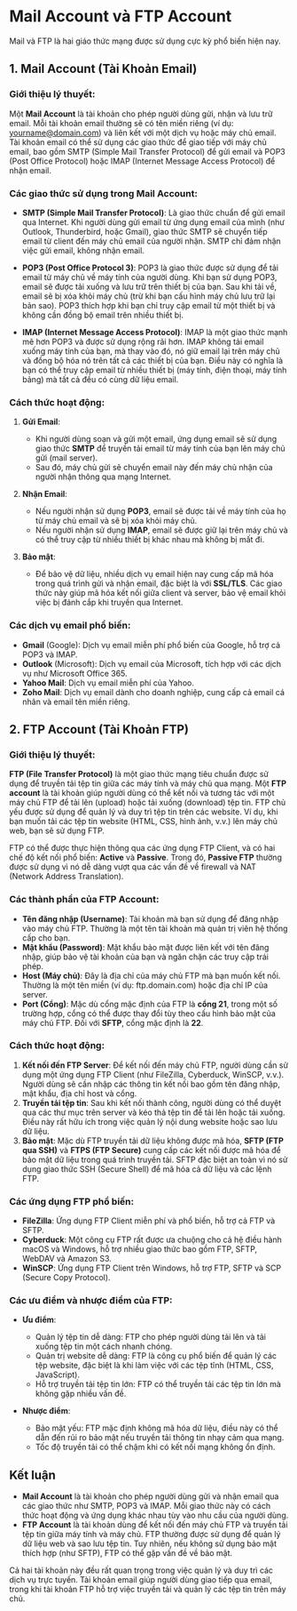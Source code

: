# Mail Account và FTP Account
Mail và FTP là hai giáo thức mạng được sử dụng cực kỳ phổ biến hiện nay.
## 1. Mail Account (Tài Khoản Email)

### Giới thiệu lý thuyết:
Một **Mail Account** là tài khoản cho phép người dùng gửi, nhận và lưu trữ email. Mỗi tài khoản email thường sẽ có tên miền riêng (ví dụ: yourname@domain.com) và liên kết với một dịch vụ hoặc máy chủ email. Tài khoản email có thể sử dụng các giao thức để giao tiếp với máy chủ email, bao gồm SMTP (Simple Mail Transfer Protocol) để gửi email và POP3 (Post Office Protocol) hoặc IMAP (Internet Message Access Protocol) để nhận email.

### Các giao thức sử dụng trong Mail Account:
- **SMTP (Simple Mail Transfer Protocol)**: Là giao thức chuẩn để gửi email qua Internet. Khi người dùng gửi email từ ứng dụng email của mình (như Outlook, Thunderbird, hoặc Gmail), giao thức SMTP sẽ chuyển tiếp email từ client đến máy chủ email của người nhận. SMTP chỉ đảm nhận việc gửi email, không nhận email.
  
- **POP3 (Post Office Protocol 3)**: POP3 là giao thức được sử dụng để tải email từ máy chủ về máy tính của người dùng. Khi bạn sử dụng POP3, email sẽ được tải xuống và lưu trữ trên thiết bị của bạn. Sau khi tải về, email sẽ bị xóa khỏi máy chủ (trừ khi bạn cấu hình máy chủ lưu trữ lại bản sao). POP3 thích hợp khi bạn chỉ truy cập email từ một thiết bị và không cần đồng bộ email trên nhiều thiết bị.
  
- **IMAP (Internet Message Access Protocol)**: IMAP là một giao thức mạnh mẽ hơn POP3 và được sử dụng rộng rãi hơn. IMAP không tải email xuống máy tính của bạn, mà thay vào đó, nó giữ email lại trên máy chủ và đồng bộ hóa nó trên tất cả các thiết bị của bạn. Điều này có nghĩa là bạn có thể truy cập email từ nhiều thiết bị (máy tính, điện thoại, máy tính bảng) mà tất cả đều có cùng dữ liệu email.

### Cách thức hoạt động:
1. **Gửi Email**:
   - Khi người dùng soạn và gửi một email, ứng dụng email sẽ sử dụng giao thức **SMTP** để truyền tải email từ máy tính của bạn lên máy chủ gửi (mail server).
   - Sau đó, máy chủ gửi sẽ chuyển email này đến máy chủ nhận của người nhận thông qua mạng Internet.
  
2. **Nhận Email**:
   - Nếu người nhận sử dụng **POP3**, email sẽ được tải về máy tính của họ từ máy chủ email và sẽ bị xóa khỏi máy chủ.
   - Nếu người nhận sử dụng **IMAP**, email sẽ được giữ lại trên máy chủ và có thể truy cập từ nhiều thiết bị khác nhau mà không bị mất đi.

3. **Bảo mật**:
   - Để bảo vệ dữ liệu, nhiều dịch vụ email hiện nay cung cấp mã hóa trong quá trình gửi và nhận email, đặc biệt là với **SSL/TLS**. Các giao thức này giúp mã hóa kết nối giữa client và server, bảo vệ email khỏi việc bị đánh cắp khi truyền qua Internet.

### Các dịch vụ email phổ biến:
- **Gmail** (Google): Dịch vụ email miễn phí phổ biến của Google, hỗ trợ cả POP3 và IMAP.
- **Outlook** (Microsoft): Dịch vụ email của Microsoft, tích hợp với các dịch vụ như Microsoft Office 365.
- **Yahoo Mail**: Dịch vụ email miễn phí của Yahoo.
- **Zoho Mail**: Dịch vụ email dành cho doanh nghiệp, cung cấp cả email cá nhân và email tên miền riêng.

## 2. FTP Account (Tài Khoản FTP)

### Giới thiệu lý thuyết:
**FTP (File Transfer Protocol)** là một giao thức mạng tiêu chuẩn được sử dụng để truyền tải tệp tin giữa các máy tính và máy chủ qua mạng. Một **FTP account** là tài khoản giúp người dùng có thể kết nối và tương tác với một máy chủ FTP để tải lên (upload) hoặc tải xuống (download) tệp tin. FTP chủ yếu được sử dụng để quản lý và duy trì tệp tin trên các website. Ví dụ, khi bạn muốn tải các tệp tin website (HTML, CSS, hình ảnh, v.v.) lên máy chủ web, bạn sẽ sử dụng FTP.

FTP có thể được thực hiện thông qua các ứng dụng FTP Client, và có hai chế độ kết nối phổ biến: **Active** và **Passive**. Trong đó, **Passive FTP** thường được sử dụng vì nó dễ dàng vượt qua các vấn đề về firewall và NAT (Network Address Translation).

### Các thành phần của FTP Account:
- **Tên đăng nhập (Username)**: Tài khoản mà bạn sử dụng để đăng nhập vào máy chủ FTP. Thường là một tên tài khoản mà quản trị viên hệ thống cấp cho bạn.
- **Mật khẩu (Password)**: Mật khẩu bảo mật được liên kết với tên đăng nhập, giúp bảo vệ tài khoản của bạn và ngăn chặn các truy cập trái phép.
- **Host (Máy chủ)**: Đây là địa chỉ của máy chủ FTP mà bạn muốn kết nối. Thường là một tên miền (ví dụ: ftp.domain.com) hoặc địa chỉ IP của server.
- **Port (Cổng)**: Mặc dù cổng mặc định của FTP là **cổng 21**, trong một số trường hợp, cổng có thể được thay đổi tùy theo cấu hình bảo mật của máy chủ FTP. Đối với **SFTP**, cổng mặc định là **22**.

### Cách thức hoạt động:
1. **Kết nối đến FTP Server**: Để kết nối đến máy chủ FTP, người dùng cần sử dụng một ứng dụng FTP Client (như FileZilla, Cyberduck, WinSCP, v.v.). Người dùng sẽ cần nhập các thông tin kết nối bao gồm tên đăng nhập, mật khẩu, địa chỉ host và cổng.
2. **Truyền tải tệp tin**: Sau khi kết nối thành công, người dùng có thể duyệt qua các thư mục trên server và kéo thả tệp tin để tải lên hoặc tải xuống. Điều này rất hữu ích trong việc quản lý nội dung website hoặc sao lưu dữ liệu.
3. **Bảo mật**: Mặc dù FTP truyền tải dữ liệu không được mã hóa, **SFTP (FTP qua SSH)** và **FTPS (FTP Secure)** cung cấp các kết nối được mã hóa để bảo mật dữ liệu trong quá trình truyền tải. SFTP đặc biệt an toàn vì nó sử dụng giao thức SSH (Secure Shell) để mã hóa cả dữ liệu và các lệnh FTP.

### Các ứng dụng FTP phổ biến:
- **FileZilla**: Ứng dụng FTP Client miễn phí và phổ biến, hỗ trợ cả FTP và SFTP.
- **Cyberduck**: Một công cụ FTP rất được ưa chuộng cho cả hệ điều hành macOS và Windows, hỗ trợ nhiều giao thức bao gồm FTP, SFTP, WebDAV và Amazon S3.
- **WinSCP**: Ứng dụng FTP Client trên Windows, hỗ trợ FTP, SFTP và SCP (Secure Copy Protocol).

### Các ưu điểm và nhược điểm của FTP:
- **Ưu điểm**:
  - Quản lý tệp tin dễ dàng: FTP cho phép người dùng tải lên và tải xuống tệp tin một cách nhanh chóng.
  - Quản trị website dễ dàng: FTP là công cụ phổ biến để quản lý các tệp website, đặc biệt là khi làm việc với các tệp tĩnh (HTML, CSS, JavaScript).
  - Hỗ trợ truyền tải tệp tin lớn: FTP có thể truyền tải các tệp tin lớn mà không gặp nhiều vấn đề.

- **Nhược điểm**:
  - Bảo mật yếu: FTP mặc định không mã hóa dữ liệu, điều này có thể dẫn đến rủi ro bảo mật nếu truyền tải thông tin nhạy cảm qua mạng.
  - Tốc độ truyền tải có thể chậm khi có kết nối mạng không ổn định.

## Kết luận

- **Mail Account** là tài khoản cho phép người dùng gửi và nhận email qua các giao thức như SMTP, POP3 và IMAP. Mỗi giao thức này có cách thức hoạt động và ứng dụng khác nhau tùy vào nhu cầu của người dùng.
- **FTP Account** là tài khoản dùng để kết nối đến máy chủ FTP và truyền tải tệp tin giữa máy tính và máy chủ. FTP thường được sử dụng để quản lý dữ liệu web và sao lưu tệp tin. Tuy nhiên, nếu không sử dụng bảo mật thích hợp (như SFTP), FTP có thể gặp vấn đề về bảo mật.

Cả hai tài khoản này đều rất quan trọng trong việc quản lý và duy trì các dịch vụ trực tuyến. Tài khoản email giúp người dùng giao tiếp qua email, trong khi tài khoản FTP hỗ trợ việc truyền tải và quản lý các tệp tin trên máy chủ.
